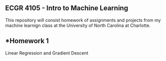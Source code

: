  **ECGR 4105 - Intro to Machine Learning**
------------------------------------------

This repository will consist homework of assignments and projects from my machine learnign class at the University of North Carolina at Charlotte.

***Homework 1**
-----------------------------------------
Linear Regression and Gradient Descent 
